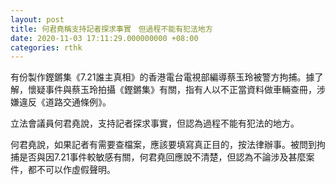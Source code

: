 ```yaml
---
layout: post
title: 何君堯稱支持記者探求事實　但過程不能有犯法地方
date: 2020-11-03 17:11:29.000000000 +08:00
categories: rthk
---
```


有份製作鏗鏘集《7.21誰主真相》的香港電台電視部編導蔡玉玲被警方拘捕。據了解，懷疑事件與蔡玉玲拍攝《鏗鏘集》有關，指有人以不正當資料做車輛查冊，涉嫌違反《道路交通條例》。

立法會議員何君堯說，支持記者探求事實，但認為過程不能有犯法的地方。

何君堯說，如果記者有需要查檔案，應該要填寫真正目的，按法律辦事。被問到拘捕是否與因7.21事件較敏感有關，何君堯回應說不清楚，但認為不論涉及甚麼案件，都不可以作虛假聲明。

